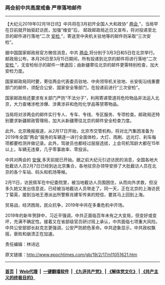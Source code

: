 ### 两会前中共高度戒备 严审落地邮件
------------------------

<p>
 【大纪元2019年02月18日讯】中共将在3月初开全国人大和政协“
 <a href="http://www.epochtimes.com/gb/tag/%E4%B8%A4%E4%BC%9A.html">
  两会
 </a>
 ”，当局早在日前就开始驱赶访民，加强“维安”后， 邮政邮政局近日又宣布，将对投递至北京的邮件进行落地“二次
 <a href="http://www.epochtimes.com/gb/tag/%E5%AE%89%E6%A3%80.html">
  安检
 </a>
 ”，寄送至中央机关驻地等的邮件则采取“三次安检”。
</p>
<p>
 据中国国家邮政局官方微信消息，中共
 <a href="http://www.epochtimes.com/gb/tag/%E4%B8%A4%E4%BC%9A.html">
  两会
 </a>
 将分别于3月3日和5日在北京举行。邮政局公布，本月26日至3月15日期间，所有投递到北京的邮件将进行落地“二次
 <a href="http://www.epochtimes.com/gb/tag/%E5%AE%89%E6%A3%80.html">
  安检
 </a>
 ”，无安检标示的邮件一律退回；由新疆寄往北京的邮件更需特别检查，加大安检力度。
</p>
<p>
 国家邮政局同时要，寄往两会代表委员驻地、中央领导机关驻地、长安街沿线重要部门的邮件，须配合公安、国家安全等部门，在投递前进行“三次安检”。
</p>
<p>
 国家邮政局还要求有关部门严防“不法分子”，利用寄递管道将危险物品非法运入北京，大力查堵涉枪涉爆、涉黄涉非和危险化学品等禁寄物品。
</p>
<p>
 当局将对涉两会的邮件实行专人、专车、专线、专区服务、专项检查。邮政局还特别要求新疆邮政管理局，加大从新疆寄往北京的邮件安全检查力度。
</p>
<p>
 此外，北京晚报报道，从2月17日开始，北京市交管机构，将对北汽集团准备为2019年全国“两会”服务的车辆逐一进行全面体检，大灯、雨刷、远光灯、刹车每项都要检测并做记录。此外，驾驶员也都经过层层选拔，上会司机驾龄大都在15年以上，车辆无违章，几乎零事故率、零投诉。
 <span class="Apple-converted-space">
 </span>
</p>
<p>
 中共对两会的
 <a href="http://www.epochtimes.com/gb/tag/%E5%AE%89%E4%BF%9D.html">
  安保
 </a>
 多天前就已开始。据之前大纪元引述访民的消息，全国各地大批截访人员2月7日已经到达北京集合，各地驻京办领导安排了大批截访人员在北京的各个车站、码头和机场等候。
</p>
<p>
 2月11日，访民佩军在中纪委院里，被当地截访人员围困住，从而向外求救，但没多久她又发出信息说，已经被当地截访人员带走了。同一天，正在北京的上海访民丁菊英，接到当地王港派出所警察肖建军传来的短信，要其马上回到上海。
 <span class="Apple-converted-space">
 </span>
</p>
<p>
 贸易战，经济困局，民众抗争，2019年中共在多重危机中开场。
</p>
<p>
 2019年的新年贺辞中，习近平强调，中共正面临百年未有之大变局，但变好或变坏，充满不确定性。接着又在省部级官员研讨班上承认，中共面临七项重大风险。中共公安部部长赵克志更强调，公安严防颜色革命。中共迹象显示，中共政权飘摇，衰败和崩溃正在加速。
</p>
<p>
 责任编辑：林诗远
</p>

原文链接：http://www.epochtimes.com/gb/19/2/17/n11051621.htm


------------------------
#### [首页](https://github.com/gfw-breaker/banned-news/blob/master/README.md) &nbsp;|&nbsp; [Web代理](https://github.com/labour-camp/helloworld) &nbsp;|&nbsp; [一键翻墙软件](https://github.com/gfw-breaker/nogfw/blob/master/README.md) &nbsp;| [《九评共产党》](https://github.com/gfw-breaker/9ping.md/blob/master/README.md#九评之一评共产党是什么) | [《解体党文化》](https://github.com/gfw-breaker/jtdwh.md/blob/master/README.md) | [《共产主义的终极目的》](https://github.com/gfw-breaker/gczydzjmd.md/blob/master/README.md)

